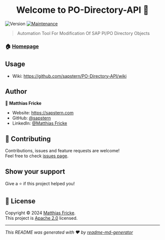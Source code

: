 <h1 align="center">Welcome to PO-Directory-API 👋</h1>
<p>
  <img alt="Version" src="https://img.shields.io/badge/version-1.0.0-blue.svg?cacheSeconds=2592000" />
  <a href="https://github.com/kefranabg/readme-md-generator/graphs/commit-activity" target="_blank">
    <img alt="Maintenance" src="https://img.shields.io/badge/Maintained%3F-yes-green.svg" />
  </a>
</p>

> Automation Tool For Modification Of SAP PI/PO Directory Objects

### 🏠 [Homepage](https://github.com/sapstern/PO-Directory-API)

## Usage

* Wiki: https://github.com/sapstern/PO-Directory-API/wiki

## Author

👤 **Matthias Fricke**

* Website: https://sapstern.com
* GitHub: [@sapstern](https://github.com/sapstern)
* LinkedIn: [@Matthias Fricke](https://www.linkedin.com/in/matthias-fricke-193b6983/)

## 🤝 Contributing

Contributions, issues and feature requests are welcome!<br />Feel free to check [issues page](https://github.com/sapstern/PO-Directory-API/issues). 

## Show your support

Give a ⭐️ if this project helped you!

## 📝 License

Copyright © 2024 [Matthias Fricke](https://github.com/sapstern).<br />
This project is [Apache 2.0](https://www.apache.org/licenses/LICENSE-2.0.html) licensed.

***
_This README was generated with ❤️ by [readme-md-generator](https://github.com/kefranabg/readme-md-generator)_
